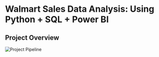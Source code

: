 # Walmart Sales Data Analysis: Using Python + SQL + Power BI

## Project Overview

![Project Pipeline](https://github.com/najirh/Walmart_SQL_Python/blob/main/walmart_project-piplelines.png)
